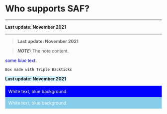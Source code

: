 # Who supports SAF?
---

**Last update: November 2021**

---

> **Last update: November 2021**


> **_NOTE:_**  The note content.


<span style="color:blue">some *blue* text</span>.


```
Box made with Triple Backticks
```

<span style="background-color:rgb(204, 238, 255)">**Last update: November 2021**</span>


<div style="background-color:blue;color:white;padding:2%;">White text, blue background.</div>


<div style="background-color:SkyBlue;color:white;padding:2%;">White text, blue background.</div>

